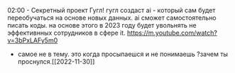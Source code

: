 02:00 - Секретный проект Гугл!
гугл создаст ai - который сам будет переобучаться на основе новых данных. ai сможет самостоятельно писать коды. на основе этого в 2023 году будет увольнять не эффективнных сотрудников в сфере it.
  https://m.youtube.com/watch?v=3bPxLAFy5m0  
  - самое не в тему. это когда просыпаешся и не понимаешь ?зачем ты проснулся.[[2022-11-30]]